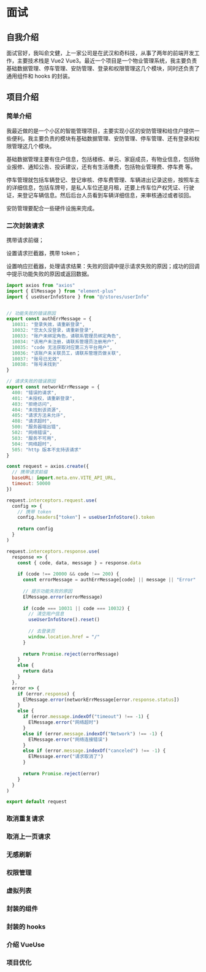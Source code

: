 # 面试

## 自我介绍

面试官好，我叫俞文健，上一家公司是在武汉和奇科技，从事了两年的前端开发工作，主要技术栈是 Vue2 Vue3。最近一个项目是一个物业管理系统，我主要负责基础数据管理、停车管理、安防管理、登录和权限管理这几个模块，同时还负责了通用组件和 hooks 的封装。

## 项目介绍

### 简单介绍

我最近做的是一个小区的智能管理项目，主要实现小区的安防管理和给住户提供一些便利。我主要负责的模块有基础数据管理、安防管理、停车管理、还有登录和权限管理这几个模块。

基础数据管理主要有住户信息，包括楼栋、单元、家庭成员，有物业信息，包括物业报修、通知公告、投诉建议，还有有生活缴费，包括物业管理费、停车费 等。



停车管理就包括车辆登记、登记审核、停车费管理、车辆进出记录这些，按照车主的详细信息，包括车牌号，是私人车位还是月租，还要上传车位产权凭证、行驶证，来登记车辆信息。然后后台人员看到车辆详细信息，来审核通过或者驳回。



安防管理要配合一些硬件设施来完成。

### 二次封装请求

携带请求前缀；

设置请求拦截器，携带 token；

设置响应拦截器，处理请求结果：失败的回调中提示请求失败的原因；成功的回调中提示功能失败的原因或返回数据。

```js
import axios from "axios"
import { ElMessage } from "element-plus"
import { useUserInfoStore } from "@/stores/userInfo"


// 功能失败的错误原因
export const authErrMessage = {
  10031: "登录失效，请重新登录",
  10032: "您太久没登录，请重新登录",
  10033: "账户未绑定角色，请联系管理员绑定角色",
  10034: "该用户未注册，请联系管理员注册用户",
  10035: "code 无法获取对应第三方平台用户",
  10036: "该账户未关联员工，请联系管理员做关联",
  10037: "账号已无效",
  10038: "账号未找到"
}

// 请求失败的错误原因
export const networkErrMessage = {
  400: "错误的请求",
  401: "未授权，请重新登录",
  403: "拒绝访问",
  404: "未找到该资源",
  405: "请求方法未允许",
  408: "请求超时",
  500: "服务器端出错",
  502: "网络错误",
  503: "服务不可用",
  504: "网络超时",
  505: "http 版本不支持该请求"
}

const request = axios.create({
  // 携带请求前缀
  baseURL: import.meta.env.VITE_API_URL,
  timeout: 50000
})

request.interceptors.request.use(
  config => {
    // 携带 token
    config.headers["token"] = useUserInfoStore().token
    
    return config
  }
)

request.interceptors.response.use(
  response => {
    const { code, data, message } = response.data
    
    if (code !== 20000 && code !== 200) {
      const errorMessage = authErrMessage[code] || message || "Error"
      
      // 提示功能失败的原因
      ElMessage.error(errorMessage)
      
      if (code === 10031 || code === 10032) {
        // 清空用户信息
        useUserInfoStore().reset()
        
        // 去登录页
        window.location.href = "/"
      }
      
      return Promise.reject(errorMessage)
    }
    else {
      return data
    }
  },
  error => {
    if (error.response) {
      ElMessage.error(networkErrMessage[error.response.status])
    }
    else {
      if (error.message.indexOf("timeout") !== -1) {
        ElMessage.error("网络超时")
      }
      else if (error.message.indexOf("Network") !== -1) {
        ElMessage.error("网络连接错误")
      }
      else if (error.message.indexOf("canceled") !== -1) {
        ElMessage.error("请求取消了")
      }
      
      return Promise.reject(error)
    }
  }
)

export default request
```

### 取消重复请求



### 取消上一页请求



### 无感刷新



### 权限管理



### 虚拟列表



### 封装的组件



### 封装的 hooks



### 介绍 VueUse



### 项目优化